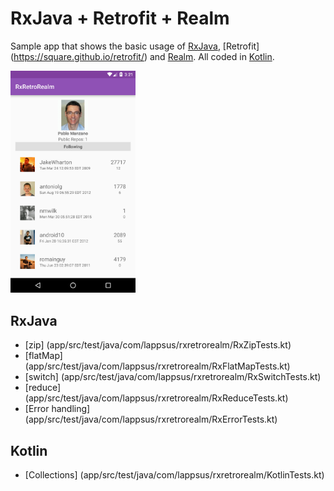 # RxJava + Retrofit + Realm

Sample app that shows the basic usage of [RxJava](https://github.com/ReactiveX/RxJava), [Retrofit] (https://square.github.io/retrofit/) and [Realm](https://github.com/realm/realm-java). 
All coded in [Kotlin](https://kotlinlang.org/).

<img src="app/src/main/resources/screenshot.png" alt="Screenshot" style="width: 200px;"/>

## RxJava
* [zip] (app/src/test/java/com/lappsus/rxretrorealm/RxZipTests.kt)
* [flatMap] (app/src/test/java/com/lappsus/rxretrorealm/RxFlatMapTests.kt)
* [switch] (app/src/test/java/com/lappsus/rxretrorealm/RxSwitchTests.kt)
* [reduce] (app/src/test/java/com/lappsus/rxretrorealm/RxReduceTests.kt)
* [Error handling] (app/src/test/java/com/lappsus/rxretrorealm/RxErrorTests.kt)

## Kotlin
* [Collections] (app/src/test/java/com/lappsus/rxretrorealm/KotlinTests.kt)

